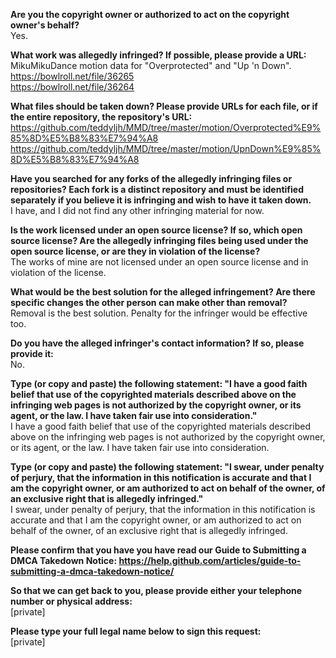 **Are you the copyright owner or authorized to act on the copyright owner's behalf?**  
Yes.

**What work was allegedly infringed? If possible, please provide a URL:**    
MikuMikuDance motion data for "Overprotected" and "Up 'n Down".  
https://bowlroll.net/file/36265  
https://bowlroll.net/file/36264

**What files should be taken down? Please provide URLs for each file, or if the entire repository, the repository's URL:**  
https://github.com/teddyljh/MMD/tree/master/motion/Overprotected%E9%85%8D%E5%B8%83%E7%94%A8  
https://github.com/teddyljh/MMD/tree/master/motion/UpnDown%E9%85%8D%E5%B8%83%E7%94%A8

**Have you searched for any forks of the allegedly infringing files or repositories? Each fork is a distinct repository and must be identified separately if you believe it is infringing and wish to have it taken down.**  
I have, and I did not find any other infringing material for now.

**Is the work licensed under an open source license? If so, which open source license? Are the allegedly infringing files being used under the open source license, or are they in violation of the license?**  
The works of mine are not licensed under an open source license and in violation of the license.

**What would be the best solution for the alleged infringement? Are there specific changes the other person can make other than removal?**  
Removal is the best solution. Penalty for the infringer would be effective too.

**Do you have the alleged infringer's contact information? If so, please provide it:**  
No.

**Type (or copy and paste) the following statement: "I have a good faith belief that use of the copyrighted materials described above on the infringing web pages is not authorized by the copyright owner, or its agent, or the law. I have taken fair use into consideration."**  
I have a good faith belief that use of the copyrighted materials described above on the infringing web pages is not authorized by the copyright owner, or its agent, or the law. I have taken fair use into consideration.

**Type (or copy and paste) the following statement: "I swear, under penalty of perjury, that the information in this notification is accurate and that I am the copyright owner, or am authorized to act on behalf of the owner, of an exclusive right that is allegedly infringed."**  
I swear, under penalty of perjury, that the information in this notification is accurate and that I am the copyright owner, or am authorized to act on behalf of the owner, of an exclusive right that is allegedly infringed.

**Please confirm that you have you have read our Guide to Submitting a DMCA Takedown Notice: https://help.github.com/articles/guide-to-submitting-a-dmca-takedown-notice/**  

**So that we can get back to you, please provide either your telephone number or physical address:**  
[private]

**Please type your full legal name below to sign this request:**  
[private]
